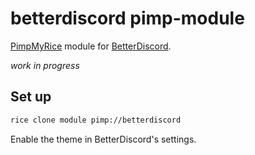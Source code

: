# betterdiscord pimp-module

[PimpMyRice](https://github.com/daddodev/pimpmyrice) module for [BetterDiscord](https://betterdiscord.app).

_work in progress_

## Set up

```bash
rice clone module pimp://betterdiscord
```

Enable the theme in BetterDiscord's settings.
